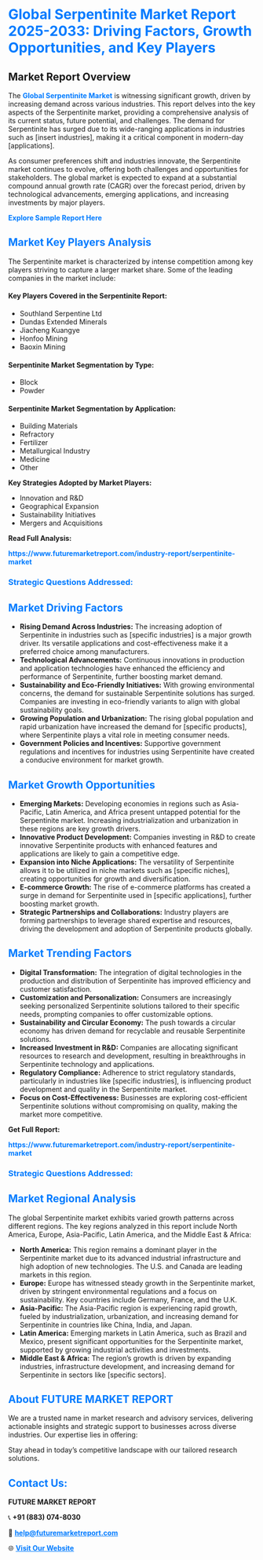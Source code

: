 <h1 style="color: #007BFF;">Global Serpentinite Market Report 2025-2033: Driving Factors, Growth Opportunities, and Key Players</h1>

<section id="overview">
<h2>Market Report Overview</h2>
<p>The <a href="https://www.futuremarketreport.com/industry-report/serpentinite-market" style="color: #007BFF; text-decoration: none;"><strong>Global Serpentinite Market</strong></a> is witnessing significant growth, driven by increasing demand across various industries. This report delves into the key aspects of the Serpentinite market, providing a comprehensive analysis of its current status, future potential, and challenges. The demand for Serpentinite has surged due to its wide-ranging applications in industries such as [insert industries], making it a critical component in modern-day [applications].</p>
<p>As consumer preferences shift and industries innovate, the Serpentinite market continues to evolve, offering both challenges and opportunities for stakeholders. The global market is expected to expand at a substantial compound annual growth rate (CAGR) over the forecast period, driven by technological advancements, emerging applications, and increasing investments by major players.</p>
</section>

<section id="overview">
<p><a href="https://www.futuremarketreport.com/request-sample/reportId=84483" style="color: #007BFF; text-decoration: none;"><strong>Explore Sample Report Here</strong></a></p>
</section>

<section id="key-players">
<h2 style="color: #007BFF;">Market Key Players Analysis</h2>
<p>The Serpentinite market is characterized by intense competition among key players striving to capture a larger market share. Some of the leading companies in the market include:</p>
<h4>Key Players Covered in the Serpentinite Report:</h4>
<ul><li>Southland Serpentine Ltd</li><li>Dundas Extended Minerals</li><li>Jiacheng Kuangye</li><li>Honfoo Mining</li><li>Baoxin Mining</li></ul>
<h4>Serpentinite Market Segmentation by Type:</h4>
<ul><li>Block</li><li>Powder</li></ul>

<h4>Serpentinite Market Segmentation by Application:</h4>
<ul><li>Building Materials</li><li>Refractory</li><li>Fertilizer</li><li>Metallurgical Industry</li><li>Medicine</li><li>Other</li></ul>
<p><strong>Key Strategies Adopted by Market Players:</strong></p>
<ul>
<li>Innovation and R&D</li>
<li>Geographical Expansion</li>
<li>Sustainability Initiatives</li>
<li>Mergers and Acquisitions</li>
</ul>
</section>

<section>
<p><strong>Read Full Analysis: </strong></p><a href="https://www.futuremarketreport.com/industry-report/serpentinite-market" style="color: #007BFF; text-decoration: none;"><strong>https://www.futuremarketreport.com/industry-report/serpentinite-market</strong></a>
<h3 style="color: #007BFF;">Strategic Questions Addressed:</h3>
</section>

<section id="driving-factors">
<h2 style="color: #007BFF;">Market Driving Factors</h2>
<ul>
<li><strong>Rising Demand Across Industries:</strong> The increasing adoption of Serpentinite in industries such as [specific industries] is a major growth driver. Its versatile applications and cost-effectiveness make it a preferred choice among manufacturers.</li>
<li><strong>Technological Advancements:</strong> Continuous innovations in production and application technologies have enhanced the efficiency and performance of Serpentinite, further boosting market demand.</li>
<li><strong>Sustainability and Eco-Friendly Initiatives:</strong> With growing environmental concerns, the demand for sustainable Serpentinite solutions has surged. Companies are investing in eco-friendly variants to align with global sustainability goals.</li>
<li><strong>Growing Population and Urbanization:</strong> The rising global population and rapid urbanization have increased the demand for [specific products], where Serpentinite plays a vital role in meeting consumer needs.</li>
<li><strong>Government Policies and Incentives:</strong> Supportive government regulations and incentives for industries using Serpentinite have created a conducive environment for market growth.</li>
</ul>
</section>

<section id="growth-opportunities">
<h2 style="color: #007BFF;">Market Growth Opportunities</h2>
<ul>
<li><strong>Emerging Markets:</strong> Developing economies in regions such as Asia-Pacific, Latin America, and Africa present untapped potential for the Serpentinite market. Increasing industrialization and urbanization in these regions are key growth drivers.</li>
<li><strong>Innovative Product Development:</strong> Companies investing in R&D to create innovative Serpentinite products with enhanced features and applications are likely to gain a competitive edge.</li>
<li><strong>Expansion into Niche Applications:</strong> The versatility of Serpentinite allows it to be utilized in niche markets such as [specific niches], creating opportunities for growth and diversification.</li>
<li><strong>E-commerce Growth:</strong> The rise of e-commerce platforms has created a surge in demand for Serpentinite used in [specific applications], further boosting market growth.</li>
<li><strong>Strategic Partnerships and Collaborations:</strong> Industry players are forming partnerships to leverage shared expertise and resources, driving the development and adoption of Serpentinite products globally.</li>
</ul>
</section>

<section id="trending-factors">
<h2 style="color: #007BFF;">Market Trending Factors</h2>
<ul>
<li><strong>Digital Transformation:</strong> The integration of digital technologies in the production and distribution of Serpentinite has improved efficiency and customer satisfaction.</li>
<li><strong>Customization and Personalization:</strong> Consumers are increasingly seeking personalized Serpentinite solutions tailored to their specific needs, prompting companies to offer customizable options.</li>
<li><strong>Sustainability and Circular Economy:</strong> The push towards a circular economy has driven demand for recyclable and reusable Serpentinite solutions.</li>
<li><strong>Increased Investment in R&D:</strong> Companies are allocating significant resources to research and development, resulting in breakthroughs in Serpentinite technology and applications.</li>
<li><strong>Regulatory Compliance:</strong> Adherence to strict regulatory standards, particularly in industries like [specific industries], is influencing product development and quality in the Serpentinite market.</li>
<li><strong>Focus on Cost-Effectiveness:</strong> Businesses are exploring cost-efficient Serpentinite solutions without compromising on quality, making the market more competitive.</li>
</ul>
</section>

<section>
<p><strong>Get Full Report: </strong></p><a href="https://www.futuremarketreport.com/industry-report/serpentinite-market" style="color: #007BFF; text-decoration: none;"><strong>https://www.futuremarketreport.com/industry-report/serpentinite-market</strong></a>
<h3 style="color: #007BFF;">Strategic Questions Addressed:</h3>
</section>


<section id="regional-analysis">
<h2 style="color: #007BFF;">Market Regional Analysis</h2>
<p>The global Serpentinite market exhibits varied growth patterns across different regions. The key regions analyzed in this report include North America, Europe, Asia-Pacific, Latin America, and the Middle East & Africa:</p>
<ul>
<li><strong>North America:</strong> This region remains a dominant player in the Serpentinite market due to its advanced industrial infrastructure and high adoption of new technologies. The U.S. and Canada are leading markets in this region.</li>
<li><strong>Europe:</strong> Europe has witnessed steady growth in the Serpentinite market, driven by stringent environmental regulations and a focus on sustainability. Key countries include Germany, France, and the U.K.</li>
<li><strong>Asia-Pacific:</strong> The Asia-Pacific region is experiencing rapid growth, fueled by industrialization, urbanization, and increasing demand for Serpentinite in countries like China, India, and Japan.</li>
<li><strong>Latin America:</strong> Emerging markets in Latin America, such as Brazil and Mexico, present significant opportunities for the Serpentinite market, supported by growing industrial activities and investments.</li>
<li><strong>Middle East & Africa:</strong> The region’s growth is driven by expanding industries, infrastructure development, and increasing demand for Serpentinite in sectors like [specific sectors].</li>
</ul>
</section>

<footer>
<h2 style="color: #007BFF;">About FUTURE MARKET REPORT</h2>
<p>We are a trusted name in market research and advisory services, delivering actionable insights and strategic support to businesses across diverse industries. Our expertise lies in offering:</p>

<p>Stay ahead in today’s competitive landscape with our tailored research solutions.</p>

<h2 style="color: #007BFF;">Contact Us:</h2>
<p><strong>FUTURE MARKET REPORT</strong></p>
<p>📞 <strong>+91 (883) 074-8030</strong></p>
<p>📧 <strong><a href="mailto:help@futuremarketreport.com" style="color: #007BFF;">help@futuremarketreport.com</a></strong></p>
<p>🌐 <strong><a href="https://www.futuremarketreport.com/" style="color: #007BFF;">Visit Our Website</a></strong></p>
</footer>